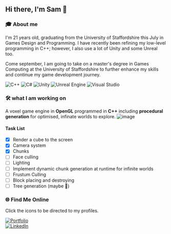 ## Hi there, I'm Sam 👋
### 🎓 About me
I'm 21 years old, graduating from the University of Staffordshire this July in Games Design and Programming. I have recently been refining my low-level programming in C++; however, I also use a lot of Unity and some Unreal too. 

Come september, I am going to take on a master's degree in Games Computing at the University of Staffordshire to further enhance my skills and continue my game development journey.

![C++](https://img.shields.io/badge/C++-00599C?style=flat&logo=c%2B%2B&logoColor=white)
![C#](https://img.shields.io/badge/C%23-239120?style=flat&logo=c-sharp&logoColor=white)
![Unity](https://img.shields.io/badge/Unity-100000?style=flat&logo=unity&logoColor=white)
![Unreal Engine](https://img.shields.io/badge/Unreal-313131?style=flat&logo=unrealengine)
![Visual Studio](https://img.shields.io/badge/Visual%20Studio-5C2D91?style=flat&logo=visualstudio&logoColor=white)
### 🛠️ what I am working on
A voxel game engine in **OpenGL** programmed in **C++** including **procedural generation** for optimised, infinate worlds to explore.
![image](https://github.com/user-attachments/assets/d549286e-47ab-47b8-9014-1874e1d92ebd)

#### Task List
 - [x] Render a cube to the screen
 - [x] Camera system
 - [x] Chunks
 - [ ] Face culling
 - [ ] Lighting
 - [ ] Implement dynamic chunk generation at runtime for infinite worlds
 - [ ] Frustum Culling
 - [ ] Block placing and destroying
 - [ ] Tree generation (maybe 🌲)

### 🌐 Find Me Online  
Click the icons to be directed to my profiles.

[![Portfolio](https://img.shields.io/badge/Portfolio-000?style=flat&logo=firefox&logoColor=white)](https://lenchsam.com)  
[![LinkedIn](https://img.shields.io/badge/LinkedIn-0A66C2?style=flat&logo=linkedin&logoColor=white)](https://www.linkedin.com/in/samlench)  
<!--
Here are some ideas to get you started:

- 🔭 I’m currently working on ...
- 🌱 I’m currently learning ...
- 💬 Ask me about ...
-->

